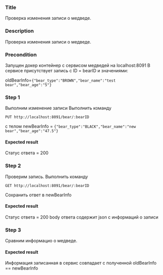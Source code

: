 ### Title
Проверка изменения записи о медведе.
### Description
Проверка изменения записи о медведе.
### Precondition
Запущен докер контейнер с сервисом медведей на localhost:8091
В сервисе присутствует запись с ID = bearID и значениями:

oldBearInfo=``{"bear_type":"BROWN","bear_name":"test bear","bear_age":"5"}``

### Step 1
Выполним изменение записи
Выполнить команду

``PUT http://localhost:8091/bear/:bearID``

с телом newBearInfo =
``{"bear_type":"BLACK","bear_name":"new bear","bear_age":"47.5"}``

#### Expected result
Статус ответа = 200

### Step 2
Проверим запись.
Выполнить команду

``GET http://localhost:8091/bear/:bearID``

Сохранить ответ в newBearInfo

#### Expected result
Статус ответа = 200
body ответа содержит json c информаций о записи

### Step 3
Сравним информацио о медведе.

#### Expected result
Информация записанная в сервис совпадает с полученной
oldBearInfo == newBearInfo
